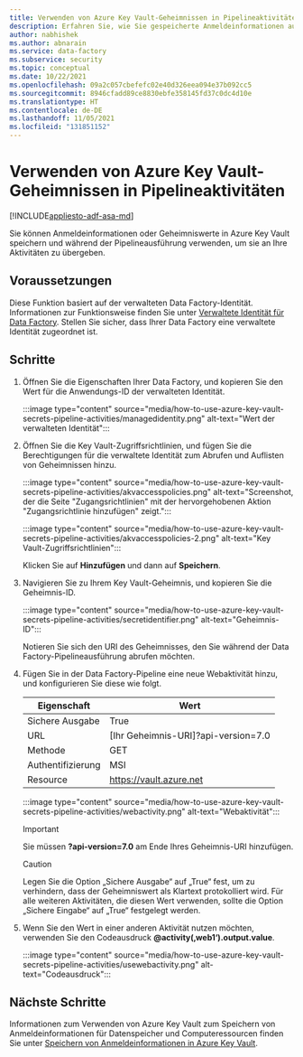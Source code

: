 ```yaml
---
title: Verwenden von Azure Key Vault-Geheimnissen in Pipelineaktivitäten
description: Erfahren Sie, wie Sie gespeicherte Anmeldeinformationen aus Azure Key Vault abrufen und während Data Factory-Pipelineausführungen verwenden.
author: nabhishek
ms.author: abnarain
ms.service: data-factory
ms.subservice: security
ms.topic: conceptual
ms.date: 10/22/2021
ms.openlocfilehash: 09a2c057cbefefc02e40d326eea094e37b092cc5
ms.sourcegitcommit: 8946cfadd89ce8830ebfe358145fd37c0dc4d10e
ms.translationtype: HT
ms.contentlocale: de-DE
ms.lasthandoff: 11/05/2021
ms.locfileid: "131851152"
---
```

# <a name="use-azure-key-vault-secrets-in-pipeline-activities"></a>Verwenden von Azure Key Vault-Geheimnissen in Pipelineaktivitäten

[!INCLUDE[appliesto-adf-asa-md](includes/appliesto-adf-asa-md.md)]

Sie können Anmeldeinformationen oder Geheimniswerte in Azure Key Vault speichern und während der Pipelineausführung verwenden, um sie an Ihre Aktivitäten zu übergeben.

## <a name="prerequisites"></a>Voraussetzungen

Diese Funktion basiert auf der verwalteten Data Factory-Identität.  Informationen zur Funktionsweise finden Sie unter [Verwaltete Identität für Data Factory](./data-factory-service-identity.md). Stellen Sie sicher, dass Ihrer Data Factory eine verwaltete Identität zugeordnet ist.

## <a name="steps"></a>Schritte

1. Öffnen Sie die Eigenschaften Ihrer Data Factory, und kopieren Sie den Wert für die Anwendungs-ID der verwalteten Identität.

    :::image type="content" source="media/how-to-use-azure-key-vault-secrets-pipeline-activities/managedidentity.png" alt-text="Wert der verwalteten Identität":::

2. Öffnen Sie die Key Vault-Zugriffsrichtlinien, und fügen Sie die Berechtigungen für die verwaltete Identität zum Abrufen und Auflisten von Geheimnissen hinzu.

    :::image type="content" source="media/how-to-use-azure-key-vault-secrets-pipeline-activities/akvaccesspolicies.png" alt-text="Screenshot, der die Seite &quot;Zugangsrichtlinien&quot; mit der hervorgehobenen Aktion &quot;Zugangsrichtlinie hinzufügen&quot; zeigt.":::

    :::image type="content" source="media/how-to-use-azure-key-vault-secrets-pipeline-activities/akvaccesspolicies-2.png" alt-text="Key Vault-Zugriffsrichtlinien":::

    Klicken Sie auf **Hinzufügen** und dann auf **Speichern**.

3. Navigieren Sie zu Ihrem Key Vault-Geheimnis, und kopieren Sie die Geheimnis-ID.

    :::image type="content" source="media/how-to-use-azure-key-vault-secrets-pipeline-activities/secretidentifier.png" alt-text="Geheimnis-ID":::

    Notieren Sie sich den URI des Geheimnisses, den Sie während der Data Factory-Pipelineausführung abrufen möchten.

4. Fügen Sie in der Data Factory-Pipeline eine neue Webaktivität hinzu, und konfigurieren Sie diese wie folgt.  

    |Eigenschaft  |Wert  |
    |---------|---------|
    |Sichere Ausgabe     |True         |
    |URL     |[Ihr Geheimnis-URI]?api-version=7.0         |
    |Methode     |GET         |
    |Authentifizierung     |MSI         |
    |Resource        |https://vault.azure.net       |

    :::image type="content" source="media/how-to-use-azure-key-vault-secrets-pipeline-activities/webactivity.png" alt-text="Webaktivität":::

    > [!IMPORTANT]
    > Sie müssen **?api-version=7.0** am Ende Ihres Geheimnis-URI hinzufügen.  

    > [!CAUTION]
    > Legen Sie die Option „Sichere Ausgabe“ auf „True“ fest, um zu verhindern, dass der Geheimniswert als Klartext protokolliert wird.  Für alle weiteren Aktivitäten, die diesen Wert verwenden, sollte die Option „Sichere Eingabe“ auf „True“ festgelegt werden.

5. Wenn Sie den Wert in einer anderen Aktivität nutzen möchten, verwenden Sie den Codeausdruck **\@activity(‚web1‘).output.value**.

    :::image type="content" source="media/how-to-use-azure-key-vault-secrets-pipeline-activities/usewebactivity.png" alt-text="Codeausdruck":::

## <a name="next-steps"></a>Nächste Schritte

Informationen zum Verwenden von Azure Key Vault zum Speichern von Anmeldeinformationen für Datenspeicher und Computeressourcen finden Sie unter [Speichern von Anmeldeinformationen in Azure Key Vault](./store-credentials-in-key-vault.md).